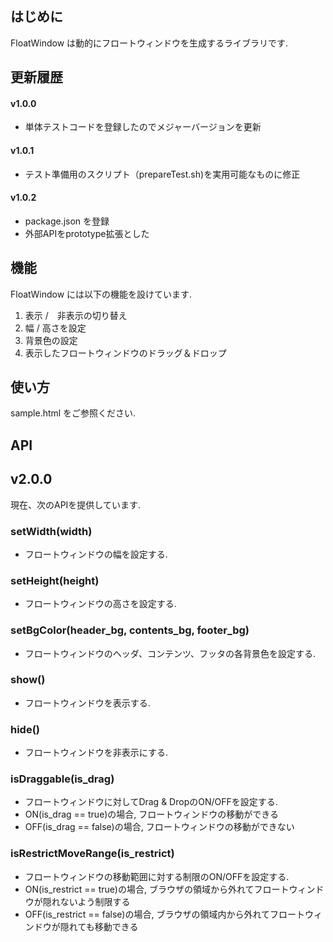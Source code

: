 はじめに
-------------------------------------------------------------
FloatWindow は動的にフロートウィンドウを生成するライブラリです.

更新履歴
-------------------------------------------------------------
#### v1.0.0
* 単体テストコードを登録したのでメジャーバージョンを更新

#### v1.0.1
* テスト準備用のスクリプト（prepareTest.sh)を実用可能なものに修正

#### v1.0.2
* package.json を登録
* 外部APIをprototype拡張とした

機能
-------------------------------------------------------------
FloatWindow には以下の機能を設けています.

1. 表示 /　非表示の切り替え
2. 幅 / 高さを設定
3. 背景色の設定
4. 表示したフロートウィンドウのドラッグ＆ドロップ

使い方
-------------------------------------------------------------
sample.html をご参照ください.

API
-------------------------------------------------------------
## v2.0.0
現在、次のAPIを提供しています.

### setWidth(width)
* フロートウィンドウの幅を設定する.

### setHeight(height)
* フロートウィンドウの高さを設定する.

### setBgColor(header_bg, contents_bg, footer_bg)
* フロートウィンドウのヘッダ、コンテンツ、フッタの各背景色を設定する.

### show()
* フロートウィンドウを表示する.

### hide()
* フロートウィンドウを非表示にする.

### isDraggable(is_drag)
* フロートウィンドウに対してDrag & DropのON/OFFを設定する.
 * ON(is_drag == true)の場合, フロートウィンドウの移動ができる
 * OFF(is_drag == false)の場合, フロートウィンドウの移動ができない

### isRestrictMoveRange(is_restrict)
* フロートウィンドウの移動範囲に対する制限のON/OFFを設定する.
 * ON(is_restrict == true)の場合, ブラウザの領域から外れてフロートウィンドウが隠れないよう制限する
 * OFF(is_restrict == false)の場合, ブラウザの領域内から外れてフロートウィンドウが隠れても移動できる
